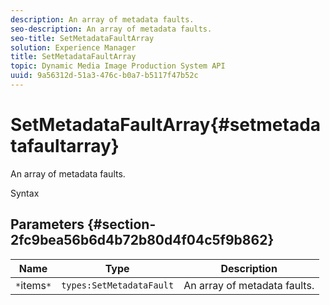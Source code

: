 ```yaml
---
description: An array of metadata faults.
seo-description: An array of metadata faults.
seo-title: SetMetadataFaultArray
solution: Experience Manager
title: SetMetadataFaultArray
topic: Dynamic Media Image Production System API
uuid: 9a56312d-51a3-476c-b0a7-b5117f47b52c
---
```


# SetMetadataFaultArray{#setmetadatafaultarray}

An array of metadata faults.

 Syntax 

## Parameters {#section-2fc9bea56b6d4b72b80d4f04c5f9b862}

|  Name  | Type  | Description  |
|---|---|---|
|  `*`items`*`  | `types:SetMetadataFault`  | An array of metadata faults.  |

